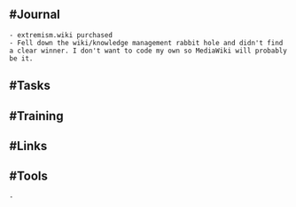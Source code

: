 ## #Journal
	- extremism.wiki purchased
	- Fell down the wiki/knowledge management rabbit hole and didn't find a clear winner. I don't want to code my own so MediaWiki will probably be it.
## #Tasks
## #Training
## #Links
## #Tools
	-